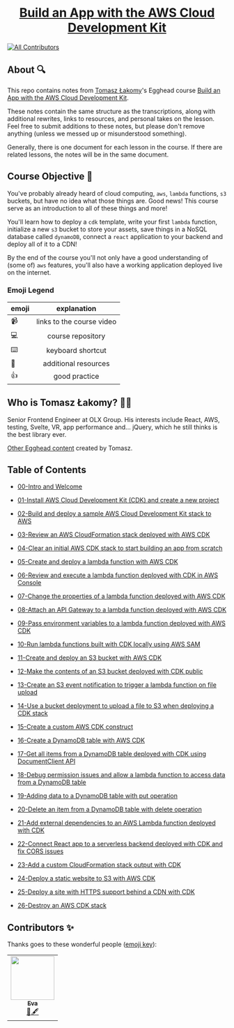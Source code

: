 <h1 align="center"><a href="https://egghead.io/lessons/aws-build-and-deploy-a-sample-aws-cloud-development-kit-stack-to-aws">Build an App with the AWS Cloud Development Kit</a></h1>

<p align="center">
<!-- ALL-CONTRIBUTORS-BADGE:START - Do not remove or modify this section -->

[![All Contributors](https://img.shields.io/badge/all_contributors-1-orange.svg?style=flat-square)](#contributors-)

<!-- ALL-CONTRIBUTORS-BADGE:END -->
</p>


## About 🔍

This repo contains notes from [Tomasz Łakomy](https://twitter.com/tlakomy)'s Egghead course [Build an App with the AWS Cloud Development Kit](https://egghead.io/lessons/aws-build-and-deploy-a-sample-aws-cloud-development-kit-stack-to-aws).

These notes contain the same structure as the transcriptions, along with additional rewrites, links to resources, and personal takes on the lesson. Feel free to submit additions to these notes, but please don't remove anything (unless we messed up or misunderstood something).

Generally, there is one document for each lesson in the course. If there are related lessons, the notes will be in the same document.

## Course Objective 💪

You've probably already heard of cloud computing, `aws`, `lambda` functions, `s3` buckets, but have no idea what those things are. Good news! This course serve as an introduction to all of these things and more!

You'll learn how to deploy a `cdk` template, write your first `lambda` function, initialize a new `s3` bucket to store your assets, save things in a NoSQL database called `dynamoDB`, connect a `react` application to your backend and deploy all of it to a CDN!

By the end of the course you'll not only have a good understanding of (some of) `aws` features, you'll also have a working application deployed live on the internet.

### Emoji Legend

| emoji| explanation              |
| -----|:------------------------:|
| 📹   | links to the course video|
| 💻   | course repository        |
| ⌨️    | keyboard shortcut        |
| 🤔   | additional resources     |
| 👍   | good practice            |


## Who is Tomasz Łakomy? 👨‍💻

Senior Frontend Engineer at OLX Group. His interests include React, AWS, testing, Svelte, VR, app performance and... jQuery, which he still thinks is the best library ever.

[Other Egghead content](https://egghead.io/instructors/tomasz-lakomy) created by Tomasz.

## Table of Contents

- [00-Intro and Welcome](00-intro-and-welcome.md)

- [01-Install AWS Cloud Development Kit (CDK) and create a new project](01-install-aws-cloud-development-kit-cdk-and-create-a-new-project.md)

- [02-Build and deploy a sample AWS Cloud Development Kit stack to AWS](02-build-and-deploy-a-sample-aws-cloud-development-kit-stack-to-aws.md)

- [03-Review an AWS CloudFormation stack deployed with AWS CDK](03-review-an-aws-cloud-formation-stack-deployed-with-aws-cdk.md)

- [04-Clear an initial AWS CDK stack to start building an app from scratch](04-clear-an-initial-aws-cdk-stack-to-start-building-an-app-from-scratch.md)

- [05-Create and deploy a lambda function with AWS CDK](05-create-and-deploy-a-lambda-function-with-aws-cdk.md)

- [06-Review and execute a lambda function deployed with CDK in AWS Console](06-review-and-execute-a-lambda-function-deployed-with-cdk-in-aws-console.md)

- [07-Change the properties of a lambda function deployed with AWS CDK](07-change-the-properties-of-a-lambda-function-deployed-with-aws-cdk.md)

- [08-Attach an API Gateway to a lambda function deployed with AWS CDK](08-attach-an-api-gateway-to-a-lambda-function-deployed-with-aws-cdk.md)

- [09-Pass environment variables to a lambda function deployed with AWS CDK](09-pass-environment-variables-to-a-lambda-function-deployed-with-aws-cdk.md)

- [10-Run lambda functions built with CDK locally using AWS SAM](10-run-lambda-functions-built-with-cdk-locally-using-aws-sam.md)

- [11-Create and deploy an S3 bucket with AWS CDK](11-create-and-deploy-an-s3-bucket-with-aws-cdk.md)

- [12-Make the contents of an S3 bucket deployed with CDK public](12-make-the-contents-of-an-s3-bucket-deployed-with-cdk-public.md)

- [13-Create an S3 event notification to trigger a lambda function on file upload](13-create-an-s3-event-notification-to-trigger-a-lambda-function-on-file-upload.md)

- [14-Use a bucket deployment to upload a file to S3 when deploying a CDK stack](14-use-a-bucket-deployment-to-upload-a-file-to-s3-when-deploying-a-cdk-stack.md)

- [15-Create a custom AWS CDK construct](15-create-a-custom-aws-cdk-construct.md)

- [16-Create a DynamoDB table with AWS CDK](16-create-a-dynamo-db-table-with-aws-cdk.md)

- [17-Get all items from a DynamoDB table deployed with CDK using DocumentClient API](17-get-all-items-from-a-dynamo-db-table-deployed-with-cdk-using-document-client-api.md)

- [18-Debug permission issues and allow a lambda function to access data from a DynamoDB table](18-debug-permission-issues-and-allow-a-lambda-function-to-access-data-from-a-dynamo-db-table.md)

- [19-Adding data to a DynamoDB table with put operation](19-adding-data-to-a-dynamo-db-table-with-put-operation.md)

- [20-Delete an item from a DynamoDB table with delete operation](20-delete-an-item-from-a-dynamo-db-table-with-delete-operation.md)

- [21-Add external dependencies to an AWS Lambda function deployed with CDK](21-add-external-dependencies-to-an-aws-lambda-function-deployed-with-cdk.md)

- [22-Connect React app to a serverless backend deployed with CDK and fix CORS issues](22-connect-react-app-to-a-serverless-backend-deployed-with-cdk-and-fix-cors-issues.md)

- [23-Add a custom CloudFormation stack output with CDK](23-add-a-custom-cloud-formation-stack-output-with-cdk.md)

- [24-Deploy a static website to S3 with AWS CDK](24-deploy-a-static-website-to-s3-with-aws-cdk.md)

- [25-Deploy a site with HTTPS support behind a CDN with CDK](25-deploy-a-site-with-https-support-behind-a-cdn-with-cdk.md)

- [26-Destroy an AWS CDK stack](26-destroy-an-aws-cdk-stack.md)


## Contributors ✨

Thanks goes to these wonderful people ([emoji key](https://allcontributors.org/docs/en/emoji-key)):

<table>
  <tr>
    <td align="center"><a href="https://github.com/edieblu"><img src="https://avatars0.githubusercontent.com/u/17270662?s=460&u=8d1a4d67576db0a3baa21fa5b2ecab811476da61&v=4" width="100px;" alt=""/><br /><sub><b>Eva</b></sub></a><br /><a href="#review-edieblu" title="Review">👀</a><a href="#content-edieblu" title="Content">🖋</a></td>
</table>
